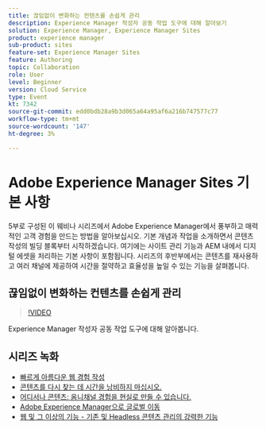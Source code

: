 ```yaml
---
title: 끊임없이 변화하는 컨텐츠를 손쉽게 관리
description: Experience Manager 작성자 공동 작업 도구에 대해 알아보기
solution: Experience Manager, Experience Manager Sites
product: experience manager
sub-product: sites
feature-set: Experience Manager Sites
feature: Authoring
topic: Collaboration
role: User
level: Beginner
version: Cloud Service
type: Event
kt: 7342
source-git-commit: edd0bdb28a9b3d065a64a95af6a216b747577c77
workflow-type: tm+mt
source-wordcount: '147'
ht-degree: 3%

---
```


# Adobe Experience Manager Sites 기본 사항

5부로 구성된 이 웨비나 시리즈에서 Adobe Experience Manager에서 풍부하고 매력적인 고객 경험을 만드는 방법을 알아보십시오. 기본 개념과 작업을 소개하면서 콘텐츠 작성의 빌딩 블록부터 시작하겠습니다. 여기에는 사이트 관리 기능과 AEM 내에서 디지털 에셋을 처리하는 기본 사항이 포함됩니다. 시리즈의 후반부에서는 콘텐츠를 재사용하고 여러 채널에 제공하여 시간을 절약하고 효율성을 높일 수 있는 기능을 살펴봅니다.

## 끊임없이 변화하는 컨텐츠를 손쉽게 관리

>[!VIDEO](https://video.tv.adobe.com/v/332127/?quality=12&learn=on&hidetitle=true)

Experience Manager 작성자 공동 작업 도구에 대해 알아봅니다.

## 시리즈 녹화

* [빠르게 아름다운 웹 경험 작성](authoring-fundamentals.md)
* [콘텐츠를 다시 찾는 데 시간을 낭비하지 마십시오.](media-library-administration.md)
* [어디서나 콘텐츠: 옴니채널 경험을 현실로 만들 수 있습니다.](omnichannel-experiences.md)
* [Adobe Experience Manager으로 글로벌 이동](multi-site-management-web-translation.md)
* [웹 및 그 이상의 기능 - 기존 및 Headless 콘텐츠 관리의 강력한 기능](traditional-headless-content-management.md)
